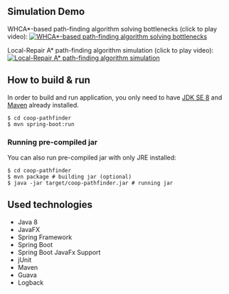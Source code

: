 ## Simulation Demo
WHCA\*-based path-finding algorithm solving bottlenecks (click to play video):
[![WHCA\*-based path-finding algorithm solving bottlenecks](http://img.youtube.com/vi/DRx-17AHaw4/0.jpg)](http://www.youtube.com/watch?v=DRx-17AHaw4 "WHCA\*-based path-finding algorithm solving bottlenecks (click to play video)")

Local-Repair A\* path-finding algorithm simulation (click to play video):
[![Local-Repair A\* path-finding algorithm simulation](http://img.youtube.com/vi/RVZFUfl6UFk/0.jpg)](http://www.youtube.com/watch?v=RVZFUfl6UFk "Local-Repair A\* path-finding algorithm simulation (click to play video)")

## How to build & run
In order to build and run application, you only need to have [JDK SE 8][1] and [Maven][2] already installed.
```
$ cd coop-pathfinder
$ mvn spring-boot:run
```
[1]: http://www.oracle.com/technetwork/java/javase/downloads/jdk8-downloads-2133151.html
[2]: https://maven.apache.org

### Running pre-compiled jar
You can also run pre-compiled jar with only JRE installed:
```
$ cd coop-pathfinder
$ mvn package # building jar (optional)
$ java -jar target/coop-pathfinder.jar # running jar
```

## Used technologies
* Java 8
* JavaFX
* Spring Framework
* Spring Boot
* Spring Boot JavaFx Support
* jUnit
* Maven
* Guava
* Logback
